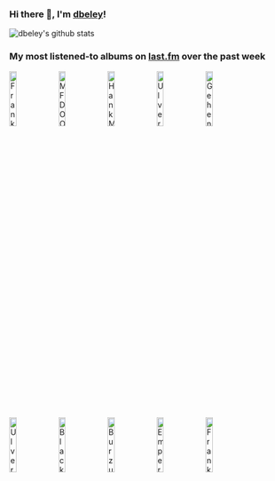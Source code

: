 ### Hi there 👋, I'm [dbeley](https://dbeley.ovh/en)!

![dbeley's github stats](https://github-readme-stats.vercel.app/api?username=dbeley)

### My most listened-to albums on [last.fm](https://www.last.fm/user/d_beley) over the past week

[<img src='https://lastfm.freetls.fastly.net/i/u/300x300/b5ed6baa7bb0c0ffd75b1590675008d8.jpg' width='16%' alt='Frank Sinatra - Come Fly With Me'>](https://www.last.fm/music/frank%2bsinatra/come%2bfly%2bwith%2bme)&nbsp;
[<img src='https://lastfm.freetls.fastly.net/i/u/300x300/7d1a24c15c32327454fb83f6177c0b76.png' width='16%' alt='MF DOOM - MM..FOOD'>](https://www.last.fm/music/mf%2bdoom/mm..food)&nbsp;
[<img src='https://lastfm.freetls.fastly.net/i/u/300x300/11b8e9496d937aa79cee4af827d5ab74.jpg' width='16%' alt='Hank Mobley - Poppin'>](https://www.last.fm/music/hank%2bmobley/poppin%2527)&nbsp;
[<img src='https://lastfm.freetls.fastly.net/i/u/300x300/1d2f620d31c28750c71dbea433b48b24.jpg' width='16%' alt='Ulver - Bergtatt'>](https://www.last.fm/music/ulver/bergtatt)&nbsp;
[<img src='https://lastfm.freetls.fastly.net/i/u/300x300/04a5f32ac7d455a28ce44eb0f701b10b.jpg' width='16%' alt='Gehenna - First Spell'>](https://www.last.fm/music/gehenna/first%2bspell)&nbsp;
<br>
[<img src='https://lastfm.freetls.fastly.net/i/u/300x300/c80b7144379cd1177d1e146d423b290e.jpg' width='16%' alt='Ulver - Nattens Madrigal'>](https://www.last.fm/music/ulver/nattens%2bmadrigal)&nbsp;
[<img src='https://lastfm.freetls.fastly.net/i/u/300x300/e88b3980787c4714b79c3cab44986595.png' width='16%' alt='Black Sabbath - Paranoid'>](https://www.last.fm/music/black%2bsabbath/paranoid)&nbsp;
[<img src='https://lastfm.freetls.fastly.net/i/u/300x300/31443e9d9fd94db7cdcd35e897954c30.jpg' width='16%' alt='Burzum - Filosofem'>](https://www.last.fm/music/burzum/filosofem)&nbsp;
[<img src='https://lastfm.freetls.fastly.net/i/u/300x300/24545512870b1b5c7f3bba403c9a93a0.jpg' width='16%' alt='Emperor - In the Nightside Eclipse'>](https://www.last.fm/music/emperor/in%2bthe%2bnightside%2beclipse)&nbsp;
[<img src='https://lastfm.freetls.fastly.net/i/u/300x300/ac241136858b6c536ffb8ca95f7607aa.jpg' width='16%' alt='Frank Sinatra - Fly Me To The Moon'>](https://www.last.fm/music/frank%2bsinatra/fly%2bme%2bto%2bthe%2bmoon)&nbsp;
<br>
